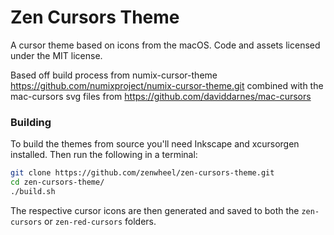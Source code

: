 # Zen Cursors Theme
A cursor theme based on icons from the macOS. Code and assets licensed under the MIT license.

Based off build process from numix-cursor-theme
https://github.com/numixproject/numix-cursor-theme.git combined with the mac-cursors svg files from https://github.com/daviddarnes/mac-cursors

### Building
To build the themes from source you'll need Inkscape and xcursorgen installed. Then run the following in a terminal:

```bash
git clone https://github.com/zenwheel/zen-cursors-theme.git
cd zen-cursors-theme/
./build.sh
```

The respective cursor icons are then generated and saved to both the `zen-cursors` or `zen-red-cursors` folders.
